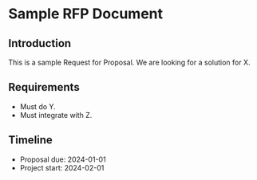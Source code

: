 # Sample RFP Document

## Introduction

This is a sample Request for Proposal. We are looking for a solution for X.

## Requirements

- Must do Y.
- Must integrate with Z.

## Timeline

- Proposal due: 2024-01-01
- Project start: 2024-02-01
